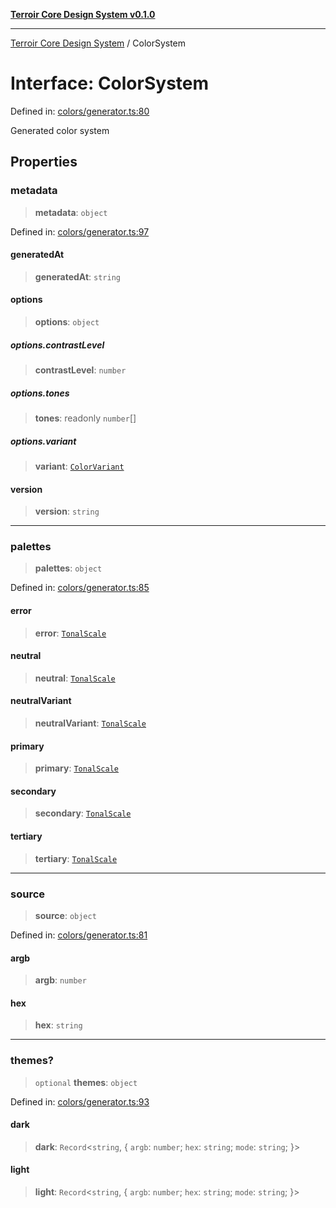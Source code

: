 [**Terroir Core Design System v0.1.0**](../README.md)

***

[Terroir Core Design System](../globals.md) / ColorSystem

# Interface: ColorSystem

Defined in: [colors/generator.ts:80](https://github.com/terroir-ds/core/blob/0096649176492a6e21b16e854cb30ade347b1bac/packages/core/src/colors/generator.ts#L80)

Generated color system

## Properties

### metadata

> **metadata**: `object`

Defined in: [colors/generator.ts:97](https://github.com/terroir-ds/core/blob/0096649176492a6e21b16e854cb30ade347b1bac/packages/core/src/colors/generator.ts#L97)

#### generatedAt

> **generatedAt**: `string`

#### options

> **options**: `object`

##### options.contrastLevel

> **contrastLevel**: `number`

##### options.tones

> **tones**: readonly `number`[]

##### options.variant

> **variant**: [`ColorVariant`](../type-aliases/ColorVariant.md)

#### version

> **version**: `string`

***

### palettes

> **palettes**: `object`

Defined in: [colors/generator.ts:85](https://github.com/terroir-ds/core/blob/0096649176492a6e21b16e854cb30ade347b1bac/packages/core/src/colors/generator.ts#L85)

#### error

> **error**: [`TonalScale`](TonalScale.md)

#### neutral

> **neutral**: [`TonalScale`](TonalScale.md)

#### neutralVariant

> **neutralVariant**: [`TonalScale`](TonalScale.md)

#### primary

> **primary**: [`TonalScale`](TonalScale.md)

#### secondary

> **secondary**: [`TonalScale`](TonalScale.md)

#### tertiary

> **tertiary**: [`TonalScale`](TonalScale.md)

***

### source

> **source**: `object`

Defined in: [colors/generator.ts:81](https://github.com/terroir-ds/core/blob/0096649176492a6e21b16e854cb30ade347b1bac/packages/core/src/colors/generator.ts#L81)

#### argb

> **argb**: `number`

#### hex

> **hex**: `string`

***

### themes?

> `optional` **themes**: `object`

Defined in: [colors/generator.ts:93](https://github.com/terroir-ds/core/blob/0096649176492a6e21b16e854cb30ade347b1bac/packages/core/src/colors/generator.ts#L93)

#### dark

> **dark**: `Record`\<`string`, \{ `argb`: `number`; `hex`: `string`; `mode`: `string`; \}\>

#### light

> **light**: `Record`\<`string`, \{ `argb`: `number`; `hex`: `string`; `mode`: `string`; \}\>

